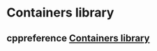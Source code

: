 # Containers library



## cppreference [Containers library](https://en.cppreference.com/w/cpp/container)